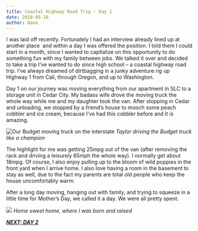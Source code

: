 ```yaml
---
title: Coastal Highway Road Trip - Day 1
date: 2018-05-16
author: Dave
---
```

I was laid off recently. Fortunately I had an interview already lined up at another place  and within a day I was offered the position. I told them I could start in a month, since I wanted to capitalize on this opportunity to do something fun with my family between jobs. We talked it over and decided to take a trip I&#8217;ve wanted to do since high school &#8211; a coastal highway road trip. I&#8217;ve always dreamed of dirtbagging in a junky adventure rig up Highway 1 from Cali, through Oregon, and up to Washington.

Day 1 on our journey was moving everything from our apartment in SLC to a storage unit in Cedar City. My badass wife drove the moving truck the whole way while me and my daughter took the van. After stopping in Cedar and unloading, we stopped by a friend&#8217;s house to mooch some peach cobbler and ice cream, because I&#8217;ve had this cobbler before and it is amazing.

![Our Budget moving truck on the interstate](/img/uploads/photos-movingtruck.jpg)
*Taylor driving the Budget truck like a champion*

The highlight for me was getting 25mpg out of the van (after removing the rack and driving a leisurely 65mph the whole way). I normally get about 18mpg. Of course, I also enjoy pulling up to the bloom of wild poppies in the front yard when I arrive home. I also love having a room in the basement to stay as well, due to the fact my parents are total old people who keep the house uncomfortably warm.

After a long day moving, hanging out with family, and trying to squeeze in a little time for Mother&#8217;s Day, we called it a day. We were all pretty spent.

![](/img/uploads/photos-homestead.jpg)
*Home sweet home, where I was born and raised*

**_[NEXT: DAY 2](/coastal-highway-road-trip-day-2/)_**
